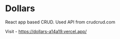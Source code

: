 # Dollars

React app based CRUD. Used API from crudcrud.com

Visit - https://dollars-a14a19.vercel.app/
